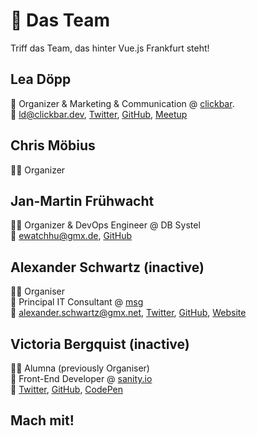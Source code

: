 # :dancers: Das Team

Triff das Team, das hinter Vue.js Frankfurt steht!
## Lea Döpp

:european_castle: Organizer & Marketing & Communication @ [clickbar](https://www.clickbar.dev).<br/>
:postbox: [ld@clickbar.dev](mailto:ld@clickbar.dev), [Twitter](https://twitter.com/clickbar_dev), [GitHub](https://github.com/clickbar), [Meetup](https://www.meetup.com/de-DE/clickbar-fullstack-talks/)

## Chris Möbius
:sassy_man: Organizer
## Jan-Martin Frühwacht

:sassy_man: Organizer & DevOps Engineer @ DB Systel<br/>
:postbox: [ewatchhu@gmx.de](mailto:ewatchhu@gmx.de), [GitHub](https://github.com/ewatch)

## Alexander Schwartz (inactive)

:sassy_man: Organiser<br/>
:office: Principal IT Consultant @ [msg](https://www.msg.group)<br/>
:love_letter: [alexander.schwartz@gmx.net](mailto:alexander.schwartz@gmx.net), [Twitter](https://twitter.com/ahus1de), [GitHub](https://github.com/ahus1), [Website](https://www.ahus1.de)

## Victoria Bergquist (inactive)

:sassy_woman: Alumna (previously Organiser)<br/>
:office: Front-End Developer @ [sanity.io](https://www.sanity.io/)<br/>
:love_letter: [Twitter](https://twitter.com/vicbergquist), [GitHub](https://github.com/vicbergquist), [CodePen](https://codepen.io/vicbergquist)

## Mach mit!
